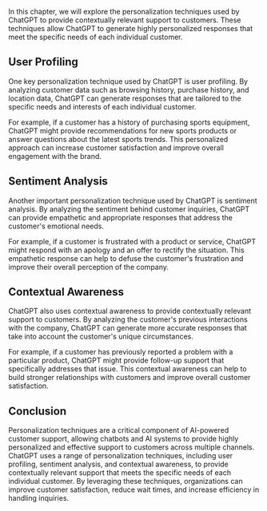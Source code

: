 

In this chapter, we will explore the personalization techniques used by ChatGPT to provide contextually relevant support to customers. These techniques allow ChatGPT to generate highly personalized responses that meet the specific needs of each individual customer.

User Profiling
--------------

One key personalization technique used by ChatGPT is user profiling. By analyzing customer data such as browsing history, purchase history, and location data, ChatGPT can generate responses that are tailored to the specific needs and interests of each individual customer.

For example, if a customer has a history of purchasing sports equipment, ChatGPT might provide recommendations for new sports products or answer questions about the latest sports trends. This personalized approach can increase customer satisfaction and improve overall engagement with the brand.

Sentiment Analysis
------------------

Another important personalization technique used by ChatGPT is sentiment analysis. By analyzing the sentiment behind customer inquiries, ChatGPT can provide empathetic and appropriate responses that address the customer's emotional needs.

For example, if a customer is frustrated with a product or service, ChatGPT might respond with an apology and an offer to rectify the situation. This empathetic response can help to defuse the customer's frustration and improve their overall perception of the company.

Contextual Awareness
--------------------

ChatGPT also uses contextual awareness to provide contextually relevant support to customers. By analyzing the customer's previous interactions with the company, ChatGPT can generate more accurate responses that take into account the customer's unique circumstances.

For example, if a customer has previously reported a problem with a particular product, ChatGPT might provide follow-up support that specifically addresses that issue. This contextual awareness can help to build stronger relationships with customers and improve overall customer satisfaction.

Conclusion
----------

Personalization techniques are a critical component of AI-powered customer support, allowing chatbots and AI systems to provide highly personalized and effective support to customers across multiple channels. ChatGPT uses a range of personalization techniques, including user profiling, sentiment analysis, and contextual awareness, to provide contextually relevant support that meets the specific needs of each individual customer. By leveraging these techniques, organizations can improve customer satisfaction, reduce wait times, and increase efficiency in handling inquiries.
